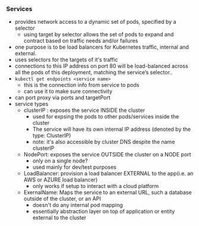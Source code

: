 ### Services
*  provides network access to a dynamic set of pods, specified by a selector
    * using target by selector allows the set of pods to expand and contract based on traffic needs and/or failures
*  one purpose is to be load balancers for Kubernetes traffic, internal and external.
*  uses selectors for the targets of it's traffic
*  connections to this IP address on port 80 will be load-balanced across all the pods of this deployment, matching the service’s selector..
*  `kubectl get endpoints <service name>`
     * this is the connection info from service to pods
     * can use it to make sure connectivity
* can port proxy via ports and targetPort 
* service types
    * clusterIP : exposes the service INSIDE the cluster 
        * used for expsing the pods to other pods/services inside the cluster
        * The service will have its own internal IP address (denoted by the type: ClusterIP)
        * note: it's also accessible by cluster DNS despite the name clusterIP
    * NodePort: exposes the service OUTSIDE the cluster on a NODE port
        * only on a single node?
        * used mainly for dev/test purposes
    * LoadBalancer: provision a load balancer EXTERNAL to the app(i.e. an AWS or AZURE load balancer)
        * only works if setup to interact with a cloud platform
    * ExernalName: Maps the service to an external URL, such a database outside of the cluster, or an API
        * doesn't do any internal pod mapping
        * essentially abstraction layer on top of application or entity external to the cluster
